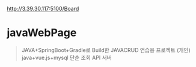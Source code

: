 http://3.39.30.117:5100/Board

# javaWebPage
> JAVA+SpringBoot+Gradle로 Build한 JAVACRUD 연습용 프로젝트
(개인) java+vue.js+mysql 단순 조회 API 서버
